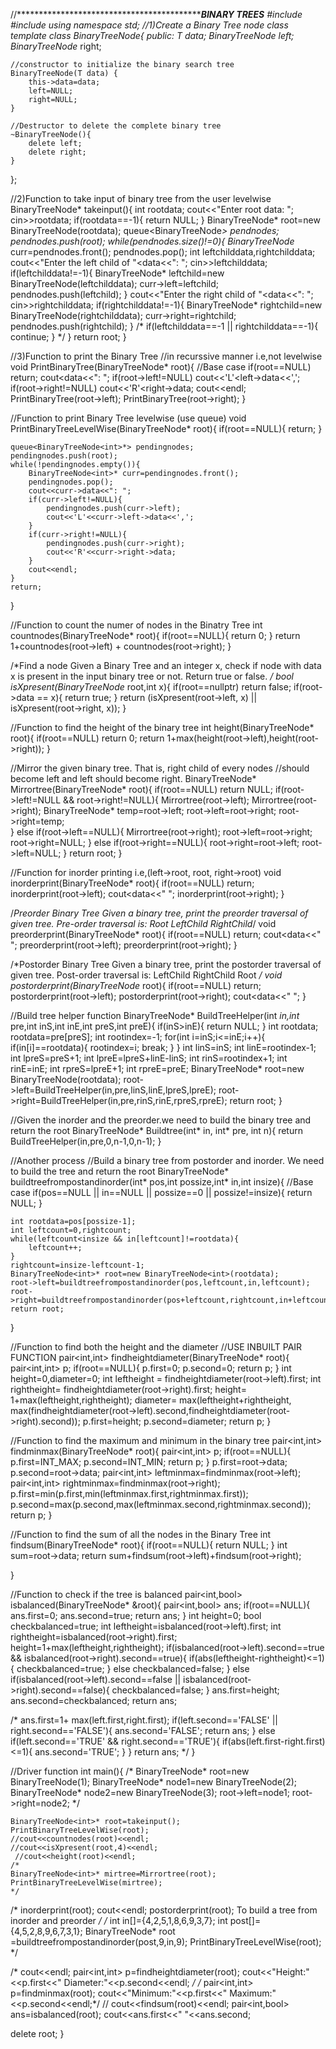    //*************************************************BINARY TREES*****
#include<iostream>
#include<queue>
using namespace std;
//1)Create a Binary Tree node class
template <typename T>
class BinaryTreeNode{
    public:
    T data;
    BinaryTreeNode* left;
    BinaryTreeNode* right;

    //constructor to initialize the binary search tree
    BinaryTreeNode(T data) {
        this->data=data;
        left=NULL;
        right=NULL;
    }

    //Destructor to delete the complete binary tree
    ~BinaryTreeNode(){
        delete left;
        delete right;
    }
};

//2)Function to take input of binary tree from the user levelwise
BinaryTreeNode<int>* takeinput(){
    int rootdata;
    cout<<"Enter root data: ";
    cin>>rootdata;
    if(rootdata==-1){
        return NULL;
    }
    BinaryTreeNode<int>* root=new BinaryTreeNode<int>(rootdata);
    queue<BinaryTreeNode<int>*> pendnodes;
    pendnodes.push(root);
    while(pendnodes.size()!=0){
        BinaryTreeNode<int>* curr=pendnodes.front();
        pendnodes.pop();
        int leftchilddata,rightchilddata;
        cout<<"Enter the left child of "<<curr->data<<": ";
        cin>>leftchilddata;
        if(leftchilddata!=-1){
            BinaryTreeNode<int>* leftchild=new BinaryTreeNode<int>(leftchilddata);
            curr->left=leftchild;
            pendnodes.push(leftchild);
        }
        cout<<"Enter the right child of "<<curr->data<<": ";
        cin>>rightchilddata;
        if(rightchilddata!=-1){
            BinaryTreeNode<int>* rightchild=new BinaryTreeNode<int>(rightchilddata);
            curr->right=rightchild;
            pendnodes.push(rightchild);
        } 
       /* if(leftchilddata==-1 || rightchilddata==-1){
            continue;
        } */ 
    }
    return root;
}

//3)Function to print the Binary Tree //in recurssive manner i.e,not levelwise
void PrintBinaryTree(BinaryTreeNode<int>* root){
    //Base case
    if(root==NULL) return;
    cout<<root->data<<": ";
    if(root->left!=NULL) cout<<'L'<<root->left->data<<',';
    if(root->right!=NULL) cout<<'R'<<root->right->data;
    cout<<endl;
    PrintBinaryTree(root->left);
    PrintBinaryTree(root->right);
}

//Function to print Binary Tree levelwise (use queue)
void PrintBinaryTreeLevelWise(BinaryTreeNode<int>* root){
    if(root==NULL){
        return;
    }
    
    queue<BinaryTreeNode<int>*> pendingnodes;
    pendingnodes.push(root);
    while(!pendingnodes.empty()){
        BinaryTreeNode<int>* curr=pendingnodes.front();
        pendingnodes.pop();
        cout<<curr->data<<": ";
        if(curr->left!=NULL){
            pendingnodes.push(curr->left);
            cout<<'L'<<curr->left->data<<',';
        }
        if(curr->right!=NULL){
            pendingnodes.push(curr->right);
            cout<<'R'<<curr->right->data;
        }
        cout<<endl;    
    }
    return;
}

//Function to count the numer of nodes in the Binatry Tree
int countnodes(BinaryTreeNode<int>* root){
    if(root==NULL){
        return 0;
    }
    return 1+countnodes(root->left) + countnodes(root->right);
}

/*Find a node
Given a Binary Tree and an integer x, check if node with data x is present in the input binary tree or not. Return true or false.
*/
bool isXpresent(BinaryTreeNode<int>* root,int x){
    if(root==nullptr) return false;
    if(root->data == x){
        return true;
    }
    return (isXpresent(root->left, x) || isXpresent(root->right, x));
}

//Function to find the height of the binary tree
int height(BinaryTreeNode<int>* root){
    if(root==NULL) return 0;
    return 1+max(height(root->left),height(root->right));
}

//Mirror the given binary tree. That is, right child of every nodes
//should become left and left should become right.
BinaryTreeNode<int>* Mirrortree(BinaryTreeNode<int>* root){
    if(root==NULL) return NULL;
    if(root->left!=NULL && root->right!=NULL){
        Mirrortree(root->left);
        Mirrortree(root->right); 
        BinaryTreeNode<int>* temp=root->left;
        root->left=root->right;
        root->right=temp;  
    }
    else if(root->left==NULL){
        Mirrortree(root->right);
        root->left=root->right;
        root->right=NULL;
    }
    else if(root->right==NULL){
        root->right=root->left;
        root->left=NULL;
    }
    return root;
}

//Function for inorder printing i.e,(left->root, root, right->root)
void inorderprint(BinaryTreeNode<int>* root){
    if(root==NULL) return;
    inorderprint(root->left);
    cout<<root->data<<" ";
    inorderprint(root->right);
}

/*Preorder Binary Tree
Given a binary tree, print the preorder traversal of given tree.
Pre-order traversal is: Root LeftChild RightChild*/
void preorderprint(BinaryTreeNode<int>* root){
    if(root==NULL) return;
    cout<<root->data<<" ";
    preorderprint(root->left);
    preorderprint(root->right);
}

/*Postorder Binary Tree
Given a binary tree, print the postorder traversal of given tree.
Post-order traversal is: LeftChild RightChild Root
*/
void postorderprint(BinaryTreeNode<int>* root){
    if(root==NULL) return;
    postorderprint(root->left);
    postorderprint(root->right);
    cout<<root->data<<" ";
}

//Build tree helper function
BinaryTreeNode<int>* BuildTreeHelper(int *in,int* pre,int inS,int inE,int preS,int preE){
    if(inS>inE){
        return NULL;
    }
    int rootdata;
    rootdata=pre[preS];
    int rootindex=-1;
    for(int i=inS;i<=inE;i++){
        if(in[i]==rootdata){
            rootindex=i;
            break;
        }
    }
    int linS=inS;
    int linE=rootindex-1;
    int lpreS=preS+1;
    int lpreE=lpreS+linE-linS;
    int rinS=rootindex+1;
    int rinE=inE;
    int rpreS=lpreE+1;
    int rpreE=preE;
    BinaryTreeNode<int>* root=new BinaryTreeNode<int>(rootdata);
    root->left=BuildTreeHelper(in,pre,linS,linE,lpreS,lpreE);
    root->right=BuildTreeHelper(in,pre,rinS,rinE,rpreS,rpreE);
    return root;
}

//Given the inorder and the preorder.we need to build the binary tree and return the root
BinaryTreeNode<int>* Buildtree(int* in, int* pre, int n){
    return BuildTreeHelper(in,pre,0,n-1,0,n-1);
}

//Another process
//Build a binary tree from postorder and inorder. We need to build the tree and return the root
BinaryTreeNode<int>* buildtreefrompostandinorder(int* pos,int possize,int* in,int insize){
//Base case
    if(pos==NULL || in==NULL || possize==0 || possize!=insize){
        return NULL;
    }

    int rootdata=pos[possize-1];
    int leftcount=0,rightcount;
    while(leftcount<insize && in[leftcount]!=rootdata){
        leftcount++;
    }
    rightcount=insize-leftcount-1;
    BinaryTreeNode<int>* root=new BinaryTreeNode<int>(rootdata);
    root->left=buildtreefrompostandinorder(pos,leftcount,in,leftcount);
    root->right=buildtreefrompostandinorder(pos+leftcount,rightcount,in+leftcount+1,rightcount);
    return root;
}

//Function to find both the height and the diameter
//USE INBUILT PAIR FUNCTION
pair<int,int> findheightdiameter(BinaryTreeNode<int>* root){
    pair<int,int> p;
    if(root==NULL){
        p.first=0;
        p.second=0;
        return p;
    }
    int height=0,diameter=0;
    int leftheight = findheightdiameter(root->left).first;
    int rightheight= findheightdiameter(root->right).first;
    height= 1+max(leftheight,rightheight);
    diameter= max(leftheight+rightheight, max(findheightdiameter(root->left).second,findheightdiameter(root->right).second));
    p.first=height;
    p.second=diameter;
    return p;
}

//Function to find the maximum and minimum in the binary tree
pair<int,int> findminmax(BinaryTreeNode<int>* root){
    pair<int,int> p;
    if(root==NULL){
        p.first=INT_MAX;
        p.second=INT_MIN;
        return p;
    }
    p.first=root->data;
    p.second=root->data;
    pair<int,int> leftminmax=findminmax(root->left);
    pair<int,int> rightminmax=findminmax(root->right);
    p.first=min(p.first,min(leftminmax.first,rightminmax.first));
    p.second=max(p.second,max(leftminmax.second,rightminmax.second));
    return p;
}

//Function to find the sum of all the nodes in the Binary Tree
int findsum(BinaryTreeNode<int>* root){
    if(root==NULL){
        return NULL;
    }
    int sum=root->data;
    return sum+findsum(root->left)+findsum(root->right);

}

//Function to check if the tree is balanced
pair<int,bool> isbalanced(BinaryTreeNode<int>* &root){
    pair<int,bool> ans;
    if(root==NULL){
        ans.first=0;
        ans.second=true;
        return ans;
    }
    int height=0;
    bool checkbalanced=true;
    int leftheight=isbalanced(root->left).first;
    int rightheight=isbalanced(root->right).first;
    height=1+max(leftheight,rightheight);
    if(isbalanced(root->left).second==true && isbalanced(root->right).second==true){
        if(abs(leftheight-rightheight)<=1){
            checkbalanced=true;
        }
        else checkbalanced=false;
    }
    else if(isbalanced(root->left).second==false || isbalanced(root->right).second==false){
        checkbalanced=false;
    }
    ans.first=height;
    ans.second=checkbalanced;
    return ans;

/*
    ans.first=1+ max(left.first,right.first);
    if(left.second=='FALSE' || right.second=='FALSE'){
        ans.second='FALSE';
        return ans;
    }
    else if(left.second=='TRUE' && right.second=='TRUE'){
        if(abs(left.first-right.first)<=1){
           ans.second='TRUE';
        }
    }
    return ans;
    */
}

//Driver function
int main(){
    /*
    BinaryTreeNode<int>* root=new BinaryTreeNode<int>(1);
    BinaryTreeNode<int>* node1=new BinaryTreeNode<int>(2);
    BinaryTreeNode<int>* node2=new BinaryTreeNode<int>(3);
    root->left=node1;
    root->right=node2;
    */
   
    BinaryTreeNode<int>* root=takeinput();
    PrintBinaryTreeLevelWise(root);
    //cout<<countnodes(root)<<endl;
    //cout<<isXpresent(root,4)<<endl;
     //cout<<height(root)<<endl;
    /*
    BinaryTreeNode<int>* mirtree=Mirrortree(root);
    PrintBinaryTreeLevelWise(mirtree);
    */
   /*
    inorderprint(root);
    cout<<endl;
    postorderprint(root);
   To build a tree from inorder and preorder
   */
 /*
    int in[]={4,2,5,1,8,6,9,3,7};
    int post[]={4,5,2,8,9,6,7,3,1};
    BinaryTreeNode<int>* root =buildtreefrompostandinorder(post,9,in,9);
    PrintBinaryTreeLevelWise(root);
 */

/*
   cout<<endl;
   pair<int,int> p=findheightdiameter(root);
   cout<<"Height:"<<p.first<<" Diameter:"<<p.second<<endl;
 */
/*
   pair<int,int> p=findminmax(root);
   cout<<"Minimum:"<<p.first<<" Maximum:"<<p.second<<endl;*/
  // cout<<findsum(root)<<endl;
  pair<int,bool> ans=isbalanced(root);
  cout<<ans.first<<" "<<ans.second;
   
   delete root;
}
